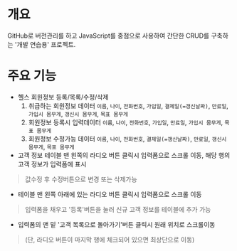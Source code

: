 개요
==
GitHub로 버전관리를 하고 JavaScript를 중점으로 사용하여 간단한 CRUD를 구축하는 '개발 연습용' 프로젝트.  

주요 기능
==
- 헬스 회원정보 등록/목록/수정/삭제
	1. 취급하는 회원정보 데이터
		`이름`, `나이`, `전화번호`, `가입일`, `결제일(=갱신날짜)`, `만료일`, `가입시 몸무게`, `갱신시 몸무게`, `목표 몸무게`
	2. 회원정보 등록시 입력데이터
		`이름`, `나이`, `전화번호`, `가입일`, `만료일`, `가입시 몸무게`, `목표 몸무게`
	3. 회원정보 수정가능 데이터
		`이름`, `나이`, `전화번호`, `결제일(=갱신날짜)`, `만료일`, `갱신시 몸무게`, `목표 몸무게`
- 고객 정보 테이블 맨 왼쪽의 라디오 버튼 클릭시 입력폼으로 스크롤 이동, 해당 행의 고객 정보가 입력폼에 표시
> 값수정 후 수정버튼으로 변경 또는 삭제가능
- 테이블 맨 왼쪽 아래에 있는 라디오 버튼 클릭시 입력폼으로 스크롤 이동
> 입력폼을 채우고 '등록'버튼을 눌러 신규 고객 정보를 테이블에 추가 가능
- 입력폼의 맨 밑 '고객 목록으로 돌아가기'버튼 클릭시 원래 위치로 스크롤이동
>(단, 라디오 버튼이 마지막 행에 체크되어 있으면 최상단으로 이동)